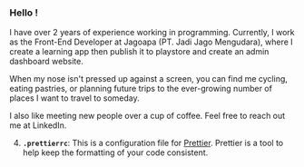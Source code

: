 ### Hello !

<!--
**minzarddillah/minzarddillah** is a ✨ _special_ ✨ repository because its `README.md` (this file) appears on your GitHub profile.

Here are some ideas to get you started:

- 🔭 I’m currently working on ...
- 🌱 I’m currently learning ...
- 👯 I’m looking to collaborate on ...
- 🤔 I’m looking for help with ...
- 💬 Ask me about ...
- 📫 How to reach me: ...
- 😄 Pronouns: ...
- ⚡ Fun fact: ...
-->

I have over 2 years of experience working in programming. Currently, I work as the Front-End Developer at Jagoapa (PT. Jadi Jago Mengudara), where I create a learning app then publish it to playstore and create an admin dashboard website.

When my nose isn't pressed up against a screen, you can find me cycling, eating pastries, or planning future trips to the ever-growing number of places I want to travel to someday.

I also like meeting new people over a cup of coffee. Feel free to reach out me at LinkedIn.


4.  **`.prettierrc`**: This is a configuration file for [Prettier](https://prettier.io/). Prettier is a tool to help keep the formatting of your code consistent.
